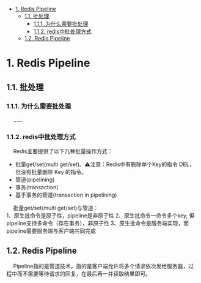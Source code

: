 

<!-- TOC -->

- [1. Redis Pipeline](#1-redis-pipeline)
    - [1.1. 批处理](#11-批处理)
        - [1.1.1. 为什么需要批处理](#111-为什么需要批处理)
        - [1.1.2. redis中批处理方式](#112-redis中批处理方式)
    - [1.2. Redis Pipeline](#12-redis-pipeline)

<!-- /TOC -->

# 1. Redis Pipeline

<!-- 
Redis pipeline
https://mp.weixin.qq.com/s/54n1Q3_Zvyxr9Sj2Fqzhew
批量处理
https://www.jianshu.com/p/75137d23ae4a
-->

## 1.1. 批处理  

### 1.1.1. 为什么需要批处理  
&emsp; ......

### 1.1.2. redis中批处理方式  
&emsp; Redis主要提供了以下几种批量操作方式：  

* 批量get/set(multi get/set)。⚠️注意：Redis中有删除单个Key的指令 DEL，但没有批量删除 Key 的指令。  
* 管道(pipelining)
* 事务(transaction)
* 基于事务的管道(transaction in pipelining)


&emsp; 批量get/set(multi get/set)与管道：  
1、原生批命令是原子性，pipeline是非原子性
2、原生批命令一命令多个key, 但pipeline支持多命令（存在事务），非原子性
3、原生批命令是服务端实现，而pipeline需要服务端与客户端共同完成


## 1.2. Redis Pipeline
&emsp; Pipeline指的是管道技术，指的是客户端允许将多个请求依次发给服务器，过程中而不需要等待请求的回复，在最后再一并读取结果即可。  


